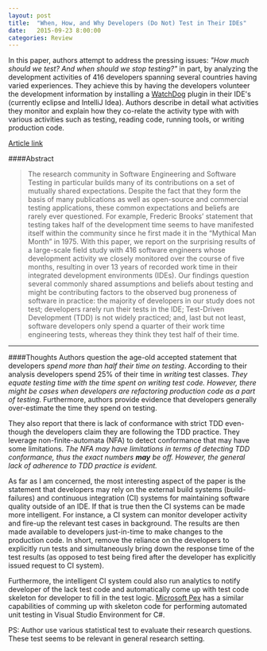 ```yaml
---
layout: post
title:  "When, How, and Why Developers (Do Not) Test in Their IDEs"
date:   2015-09-23 8:00:00
categories: Review
---
```


In this paper, authors attempt to address the pressing issues: *"How much should we test? And when should we stop testing?"*  in part, by analyzing the development activities of 416 developers spanning several countries having varied experiences.
They achieve this by having the developers volunteer the development information by installing a [WatchDog](http://testroots.org/testroots_watchdog.html) plugin in their IDE's (currently eclipse and IntelliJ Idea). Authors describe in detail what activities they monitor and explain how they co-relate the activity type with with various activities such as testing, reading code, running tools, or writing production code.

[Article link](http://www.st.ewi.tudelft.nl/~mbeller/publications/2015_beller_gousios_panichella_zaidman_when_how_and_why_developers_do_not_test_in_their_ides.pdf)


####Abstract

>The research community in Software Engineering and Software Testing in particular builds many of its contributions on a set of mutually shared expectations. Despite the fact that they form the basis of many publications as well as open-source and commercial testing applications, these common expectations and beliefs are rarely ever questioned. For example, Frederic Brooks’ statement that testing takes half of the development time seems to have manifested itself within the community since he first made it in the “Mythical Man Month” in 1975. With this paper, we report on the surprising results of a large-scale field study with 416 software engineers whose development activity we closely monitored over the course of five months, resulting in over 13 years of recorded work time in their integrated development environments (IDEs). Our findings question several commonly shared assumptions and beliefs about testing and might be contributing factors to the observed bug proneness of software in practice: the majority of developers in our study does not test; developers rarely run their tests in the IDE; Test-Driven Development (TDD) is not widely practiced; and, last but not least, software developers only spend a quarter of their work time engineering tests, whereas they think they test half of their time.

---

####Thoughts
Authors question the age-old accepted statement that developers *spend more than half their time on testing*. 
According to their analysis developers spend 25% of their time in *writing* test classes.
*They equate testing time with the time spent on writing test code. However, there might be cases when developers are refactoring production code as a part of testing*.
Furthermore, authors provide evidence that developers generally over-estimate the time they spend on testing.

They also report that there is lack of conformance with strict TDD even-though the developers claim they are following the TDD practice.
They leverage non-finite-automata (NFA) to detect conformance that may have some limitations. 
*The NFA may have limitations in terms of detecting TDD conformance, thus the exact numbers **may** be off. However, the general lack of adherence to TDD practice is evident.* 

As far as I am concerned, the most interesting aspect of the paper is the statement that developers may rely on the external build systems (build-failures) and continuous integration (CI) systems for maintaining software quality outside of an IDE.
If that is true then the CI systems can be made more intelligent.
For instance, a CI system can monitor developer activity and fire-up the relevant test cases in background.
The results are then made available to developers just-in-time to make changes to the production code.
In short, remove the reliance on the developers to explicitly run tests and simultaneously bring down the response time of the test results (as opposed to test being fired after the developer has explicitly issued request to CI system).

Furthermore, the intelligent CI system could also run analytics to notify developer of the lack test code and automatically come up with test code skeleton for developer to fill in the test logic.
[Microsoft Pex](http://research.microsoft.com/en-us/projects/pex/) has a similar capabilities of comming up with skeleton code for performing automated unit testing in Visual Studio Environment for C#.

PS: Author use various statistical test to evaluate their research questions. These test seems to be relevant in general research setting.